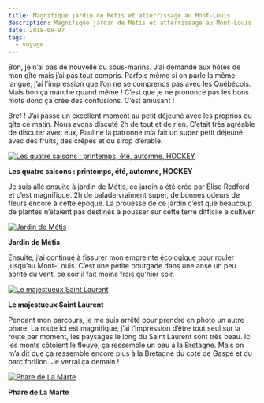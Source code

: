 ```yaml
---
title: Magnifique jardin de Métis et atterrissage au Mont-Louis
description: Magnifique jardin de Métis et atterrissage au Mont-Louis
date: 2018-09-07
tags:
  - voyage
---
```


Bon, je n’ai pas de nouvelle du sous-marins. J’ai demandé aux hôtes de mon gîte mais j’ai pas tout compris. Parfois même si on parle la même langue, j’ai l’impression que l’on ne se comprends pas avec les Québécois. Mais bon ça marche quand même ! C’est que je ne prononce pas les bons mots donc ça crée des confusions. C’est amusant !

Bref ! J’ai passé un excellent moment au petit déjeuné avec les proprios du gîte ce matin. Nous avons discuté 2h de tout et de rien. C’etait très agréable de discuter avec eux, Pauline la patronne m’a fait un super petit déjeuné avec des fruits, des crêpes et du sirop d’érable.

 [![Les quatre saisons : printemps, été, automne, HOCKEY](img/16bfa023-fd4d-4511-b57a-9017dc8a4f90.jpg?1660682119)](img/16bfa023-fd4d-4511-b57a-9017dc8a4f90.jpg)

**Les quatre saisons : printemps, été, automne, HOCKEY**

Je suis allé ensuite à jardin de Métis, ce jardin a été crée par Élise Redford et c’est magnifique. 2h de balade vraiment super, de bonnes odeurs de fleurs encore à cette époque. La prouesse de ce jardin c’est que beaucoup de plantes n’etaient pas destinés à pousser sur cette terre difficile a cultiver.

 [![Jardin de Métis](img/1d8bce76-0682-440c-b16b-6a18e0394a51.jpg?1660682121)](img/1d8bce76-0682-440c-b16b-6a18e0394a51.jpg)

**Jardin de Métis**

Ensuite, j’ai continué à fissurer mon empreinte écologique pour rouler jusqu’au Mont-Louis. C’est une petite bourgade dans une anse un peu abrité du vent, ce soir il fait moins frais qu’hier soir.

 [![Le majestueux Saint Laurent](img/d429fc35-8ee1-4a5a-b340-c029af6975ce.jpg?1660682123)](img/d429fc35-8ee1-4a5a-b340-c029af6975ce.jpg)

**Le majestueux Saint Laurent**

Pendant mon parcours, je me suis arrêté pour prendre en photo un autre phare. La route ici est magnifique, j’ai l’impression d’être tout seul sur la route par moment, les paysages le long du Saint Laurent sont très beau. Ici les monts côtoient le fleuve, ça ressemble un peu à la Bretagne. Mais on m’a dit que ça ressemble encore plus à la Bretagne du coté de Gaspé et du parc forillon. Je verrai ça demain !

 [![Phare de La Marte](img/83c96330-c5ea-4cd3-9b35-608a90494d71.jpg?1660682124)](img/83c96330-c5ea-4cd3-9b35-608a90494d71.jpg)

**Phare de La Marte**